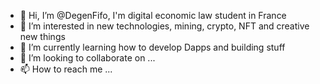 - 👋 Hi, I’m @DegenFifo, I'm digital economic law student in France
- 👀 I’m interested in new technologies, mining, crypto, NFT and creative new things
- 🌱 I’m currently learning how to develop Dapps and building stuff
- 💞️ I’m looking to collaborate on ...
- 📫 How to reach me ...

<!---
DegenFifo/DegenFifo is a ✨ special ✨ repository because its `README.md` (this file) appears on your GitHub profile.
You can click the Preview link to take a look at your changes.
--->
